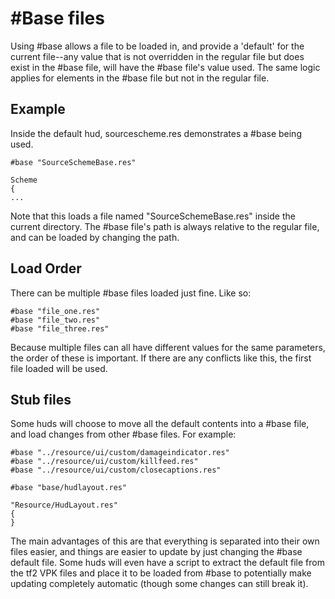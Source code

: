 # #Base files

Using #base allows a file to be loaded in, and provide a 'default' for the current file--any value that is not overridden in the regular file but does exist in the #base file, will have the #base file's value used. The same logic applies for elements in the #base file but not in the regular file.

## Example

Inside the default hud, sourcescheme.res demonstrates a #base being used.
```
#base "SourceSchemeBase.res"

Scheme
{
...
```

Note that this loads a file named "SourceSchemeBase.res" inside the current directory. The #base file's path is always relative to the regular file, and can be loaded by changing the path.

## Load Order

There can be multiple #base files loaded just fine. Like so:
```
#base "file_one.res"
#base "file_two.res"
#base "file_three.res"
```
Because multiple files can all have different values for the same parameters, the order of these is important. If there are any conflicts like this, the first file loaded will be used.

## Stub files

Some huds will choose to move all the default contents into a #base file, and load changes from other #base files. For example:
```
#base "../resource/ui/custom/damageindicator.res"
#base "../resource/ui/custom/killfeed.res"
#base "../resource/ui/custom/closecaptions.res"

#base "base/hudlayout.res"

"Resource/HudLayout.res"
{
}
```
The main advantages of this are that everything is separated into their own files easier, and things are easier to update by just changing the #base default file. Some huds will even have a script to extract the default file from the tf2 VPK files and place it to be loaded from #base to potentially make updating completely automatic (though some changes can still break it).